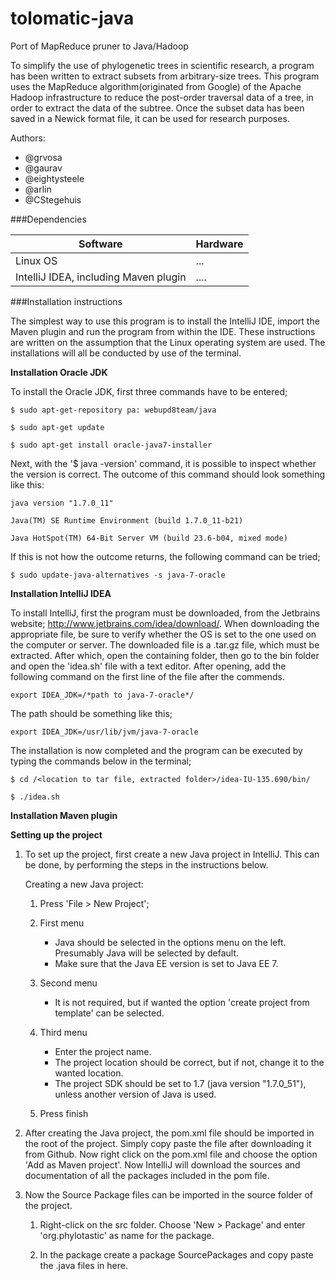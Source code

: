 tolomatic-java
==============

Port of MapReduce pruner to Java/Hadoop

To simplify the use of phylogenetic trees in scientific research, a program has been written
to extract subsets from arbitrary-size trees. This program uses the MapReduce algorithm(originated from Google)
of the Apache Hadoop infrastructure to reduce the post-order traversal data of a tree, in order to extract the data
of the subtree. Once the subset data has been saved in a Newick format file, it can be used for research purposes.

Authors:
- @grvosa           
- @gaurav           
- @eightysteele
- @arlin
- @CStegehuis


###Dependencies

**Software**    |   **Hardware**
----------------|----------------
Linux OS        | ...
IntelliJ IDEA, including Maven plugin | ....


###Installation instructions

The simplest way to use this program is to install the IntelliJ IDE, import the Maven plugin and run the 
program from within the IDE. These instructions are written on the assumption that the Linux operating 
system are used. The installations will all be conducted by use of the terminal.    


**Installation Oracle JDK**

To install the Oracle JDK, first three commands have to be entered;
    
    $ sudo apt-get-repository pa: webupd8team/java
    
    $ sudo apt-get update
    
    $ sudo apt-get install oracle-java7-installer
    
Next, with the '$ java -version' command, it is possible to inspect whether the version is correct.
The outcome of this command should look something like this:

    java version "1.7.0_11"

    Java(TM) SE Runtime Environment (build 1.7.0_11-b21)

    Java HotSpot(TM) 64-Bit Server VM (build 23.6-b04, mixed mode)

If this is not how the outcome returns, the following command can be tried;
    
    $ sudo update-java-alternatives -s java-7-oracle


**Installation IntelliJ IDEA**

To install IntelliJ, first the program must be downloaded, from the Jetbrains 
website; http://www.jetbrains.com/idea/download/. When downloading the appropriate file, be sure to
verify whether the OS is set to the one used on the computer or server. 
The downloaded file is a .tar.gz file, which must be extracted. After which, open the containing folder, 
then go to the bin folder and open the 'idea.sh' file with a text editor. After opening, add the following
command on the first line of the file after the commends.
    
    export IDEA_JDK=/*path to java-7-oracle*/

The path should be something like this;
    
    export IDEA_JDK=/usr/lib/jvm/java-7-oracle

The installation is now completed and the program can be executed by typing the commands below in
the terminal;

    $ cd /<location to tar file, extracted folder>/idea-IU-135.690/bin/
    
    $ ./idea.sh
       
    
**Installation Maven plugin**



**Setting up the project**

1. To set up the project, first create a new Java project in IntelliJ. This can be done, by performing the steps
in the instructions below.

    Creating a new Java project:   
    
    1. Press 'File > New Project';
    
    2. First menu
        * Java should be selected in the options menu on the left. Presumably Java will be selected by default.
        * Make sure that the Java EE version is set to Java EE 7. 
    
    3. Second menu
        * It is not required, but if wanted the option 'create project from template' can be selected.
        
    4. Third menu
        * Enter the project name. 
        * The project location should be correct, but if not, change it to the
        wanted location. 
        * The project SDK should be set to 1.7 (java version "1.7.0_51"), unless another version
        of Java is used. 
    
    5. Press finish

2. After creating the Java project, the pom.xml file should be imported in the root of the project. Simply copy paste the file 
after downloading it from Github. Now right click on the pom.xml file and choose the option 'Add as Maven project'. 
Now IntelliJ will download the sources and documentation of all the packages included in the pom file. 

3. Now the Source Package files can be imported in the source folder of the project.

    1. Right-click on the src folder. Choose 'New > Package' and enter 'org.phylotastic' as name for the package.
    
    2. In the package create a package SourcePackages and copy paste the .java files in here. 
